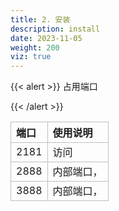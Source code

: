 ```yaml
---
title: 2. 安装
description: install
date: 2023-11-05
weight: 200
viz: true
---
```

<style>
th, td {
  border: 1px solid rgb(190, 190, 190);
}
</style>
{{< alert >}}
占用端口

{{< /alert >}}

| 端口 | 使用说明   |
| :--- | :--------- |
| 2181 | 访问       |
| 2888 | 内部端口， |
| 3888 | 内部端口， |

